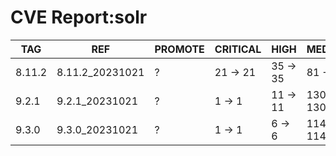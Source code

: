 # CVE Report:solr
|  TAG   |       REF       | PROMOTE | CRITICAL |   HIGH   |   MEDIUM   |   LOW    | UNKNOWN |
|--------|-----------------|---------|----------|----------|------------|----------|---------|
| 8.11.2 | 8.11.2_20231021 | ?       | 21 -> 21 | 35 -> 35 | 81 -> 81   | 39 -> 39 | 0 -> 0  |
| 9.2.1  | 9.2.1_20231021  | ?       | 1 -> 1   | 11 -> 11 | 130 -> 130 | 61 -> 61 | 0 -> 0  |
| 9.3.0  | 9.3.0_20231021  | ?       | 1 -> 1   | 6 -> 6   | 114 -> 114 | 61 -> 61 | 0 -> 0  |
